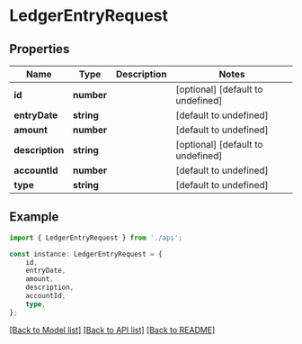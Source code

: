 # LedgerEntryRequest


## Properties

Name | Type | Description | Notes
------------ | ------------- | ------------- | -------------
**id** | **number** |  | [optional] [default to undefined]
**entryDate** | **string** |  | [default to undefined]
**amount** | **number** |  | [default to undefined]
**description** | **string** |  | [optional] [default to undefined]
**accountId** | **number** |  | [default to undefined]
**type** | **string** |  | [default to undefined]

## Example

```typescript
import { LedgerEntryRequest } from './api';

const instance: LedgerEntryRequest = {
    id,
    entryDate,
    amount,
    description,
    accountId,
    type,
};
```

[[Back to Model list]](../README.md#documentation-for-models) [[Back to API list]](../README.md#documentation-for-api-endpoints) [[Back to README]](../README.md)
